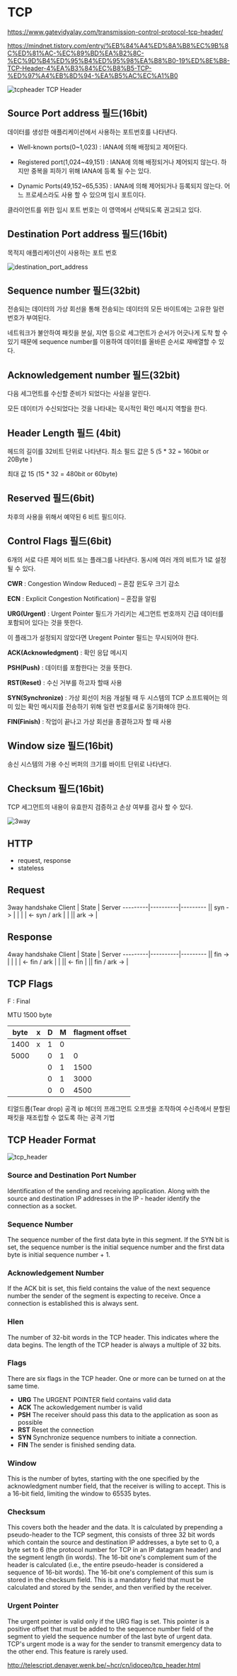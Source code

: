 # TCP

<https://www.gatevidyalay.com/transmission-control-protocol-tcp-header/>

<https://mindnet.tistory.com/entry/%EB%84%A4%ED%8A%B8%EC%9B%8C%ED%81%AC-%EC%89%BD%EA%B2%8C-%EC%9D%B4%ED%95%B4%ED%95%98%EA%B8%B0-19%ED%8E%B8-TCP-Header-4%EA%B3%84%EC%B8%B5-TCP-%ED%97%A4%EB%8D%94-%EA%B5%AC%EC%A1%B0>

![tcpheader](./imgs/tcpheader.png)
TCP Header

## Source Port address 필드(16bit)

데이터를 생성한 애플리케이션에서 사용하는 포트번호를 나타낸다.

- Well-known ports(0~1,023) : IANA에 의해 배정되고 제어된다.

- Registered port(1,024~49,151) : IANA에 의해 배정되거나 제어되지 않는다. 하지만 중복을 피하기 위해 IANA에 등록 될 수는 있다.

- Dynamic Ports(49,152~65,535) : IANA에 의해 제어되거나 등록되지 않는다. 어느 프로세스라도 사용 할 수 있으며 임시 포트이다.

클라이언트를 위한 임시 포트 번호는 이 영역에서 선택되도록 권고되고 있다.

## Destination Port address 필드(16bit)

목적지 애플리케이션이 사용하는 포트 번호

![destination_port_address](./imgs/destination_port_address.jpeg)

## Sequence number 필드(32bit)

전송되는 데이터의 가상 회선을 통해 전송되는 데이터의 모든 바이트에는 고유한 일련 번호가 부여된다.

네트워크가 불안하여 패킷을 분실, 지연 등으로 세그먼트가 순서가 어긋나게 도착 할 수 있기 때문에 sequence number를 이용하여 데이터를 올바른 순서로 재배열할 수 있다.

## Acknowledgement number 필드(32bit)

다음 세그먼트를 수신할 준비가 되었다는 사실을 알린다.

모든 데이터가 수신되었다는 것을 나타내는 묵시적인 확인 메시지 역할을 한다.

## Header Length 필드 (4bit)

헤드의 길이를 32비트 단위로 나타낸다. 최소 필드 값은 5 (5 \* 32 = 160bit or 20Byte )

최대 값 15 (15 \* 32 = 480bit or 60byte)

## Reserved 필드(6bit)

차후의 사용을 위해서 예약된 6 비트 필드이다.

## Control Flags 필드(6bit)

6개의 서로 다른 제어 비트 또는 플래그를 나타낸다. 동시에 여러 개의 비트가 1로 설정될 수 있다.

**CWR** : Congestion Window Reduced) – 혼잡 윈도우 크기 감소

**ECN** : Explicit Congestion Notification) – 혼잡을 알림

**URG(Urgent)** : Urgent Pointer 필드가 가리키는 세그먼트 번호까지 긴급 데이터를 포함되어 있다는 것을 뜻한다.

이 플래그가 설정되지 않았다면 Uregent Pointer 필드는 무시되어야 한다.

**ACK(Acknowledgment)** : 확인 응답 메시지

**PSH(Push)** : 데이터를 포함한다는 것을 뜻한다.

**RST(Reset)** : 수신 거부를 하고자 할때 사용

**SYN(Synchronize)** : 가상 회선이 처음 개설될 때 두 시스템의 TCP 소프트웨어는 의미 있는 확인 메시지를 전송하기 위해 일련 번호를서로 동기화해야 한다.

**FIN(Finish)** : 작업이 끝나고 가상 회선을 종결하고자 할 때 사용

## Window size 필드(16bit)

송신 시스템의 가용 수신 버퍼의 크기를 바이트 단위로 나타낸다.

## Checksum 필드(16bit)

TCP 세그먼트의 내용이 유효한지 검증하고 손상 여부를 검사 할 수 있다.

![3way](./imgs/3way.jpeg)

## HTTP

- request, response
- stateless

## Request

3way handshake
Client | State | Server
---------|----------|---------
|| syn -> | |
| | <- syn / ark | |
|| ark -> |

## Response

4way handshake
Client | State | Server
---------|----------|---------
|| fin -> | |
| | <- fin / ark | |
|| <- fin |
|| fin / ark -> |

## TCP Flags

F : Final

MTU 1500 byte

| byte | x   | D   | M   | flagment offset |
| ---- | --- | --- | --- | --------------- |
| 1400 | x   | 1   | 0   |
| 5000 |     | 0   | 1   | 0               |
|      |     | 0   | 1   | 1500            |
|      |     | 0   | 1   | 3000            |
|      |     | 0   | 0   | 4500            |

티얼드롭(Tear drop) 공격
ip 헤더의 프래그먼트 오프셋을 조작하여 수신측에서 분할된 패킷을 재조립할 수 없도록 하는 공격 기법

## TCP Header Format

![tcp_header](./imgs/tcpheader1.png)

### Source and Destination Port Number

Identification of the sending and receiving application. Along with the source and destination IP addresses in the IP - header identify the connection as a socket.

### Sequence Number

The sequence number of the first data byte in this segment. If the SYN bit is set, the sequence number is the initial sequence number and the first data byte is initial sequence number + 1.

### Acknowledgement Number

If the ACK bit is set, this field contains the value of the next sequence number the sender of the segment is expecting to receive. Once a connection is established this is always sent.

### Hlen

The number of 32-bit words in the TCP header. This indicates where the data begins. The length of the TCP header is always a multiple of 32 bits.

### Flags

There are six flags in the TCP header. One or more can be turned on at the same time.

- **URG** The URGENT POINTER field contains valid data
- **ACK** The ackowledgement number is valid
- **PSH** The receiver should pass this data to the application as soon as possible
- **RST** Reset the connection
- **SYN** Synchronize sequence numbers to initiate a connection.
- **FIN** The sender is finished sending data.

### Window

This is the number of bytes, starting with the one specified by the acknowledgment number field, that the receiver is willing to accept. This is a 16-bit field, limiting the window to 65535 bytes.

### Checksum

This covers both the header and the data. It is calculated by prepending a pseudo-header to the TCP segment, this consists of three 32 bit words which contain the source and destination IP addresses, a byte set to 0, a byte set to 6 (the protocol number for TCP in an IP datagram header) and the segment length (in words). The 16-bit one's complement sum of the header is calculated (i.e., the entire pseudo-header is considered a sequence of 16-bit words). The 16-bit one's complement of this sum is stored in the checksum field. This is a mandatory field that must be calculated and stored by the sender, and then verified by the receiver.

### Urgent Pointer

The urgent pointer is valid only if the URG flag is set. This pointer is a positive offset that must be added to the sequence number field of the segment to yield the sequence number of the last byte of urgent data. TCP's urgent mode is a way for the sender to transmit emergency data to the other end. This feature is rarely used.

<http://telescript.denayer.wenk.be/~hcr/cn/idoceo/tcp_header.html>
